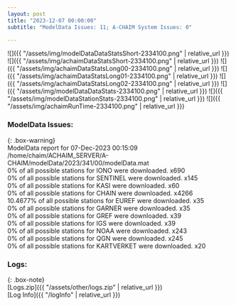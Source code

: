 ```yaml
---
layout: post
title: "2023-12-07 00:00:00"
subtitle: "ModelData Issues: 11; A-CHAIM System Issues: 0"

---
```


![]({{ "/assets/img/modelDataDataStatsShort-2334100.png" | relative_url }})
![]({{ "/assets/img/achaimDataStatsShort-2334100.png" | relative_url }})
![]({{ "/assets/img/achaimDataStatsLong00-2334100.png" | relative_url }})
![]({{ "/assets/img/achaimDataStatsLong01-2334100.png" | relative_url }})
![]({{ "/assets/img/achaimDataStatsLong02-2334100.png" | relative_url }})
![]({{ "/assets/img/modelDataDataStats-2334100.png" | relative_url }})
![]({{ "/assets/img/modelDataStationStats-2334100.png" | relative_url }})
![]({{ "/assets/img/achaimRunTime-2334100.png" | relative_url }})


### ModelData Issues:  
  
{: .box-warning}  
 ModelData report for 07-Dec-2023 00:15:09   
 /home/chaim/ACHAIM_SERVER/A-CHAIM/modelData/2023/341/00/modelData.mat   
 0% of all possible stations for IONO were downloaded. x690   
 0% of all possible stations for SENTINEL were downloaded. x145   
 0% of all possible stations for KASI were downloaded. x60   
 0% of all possible stations for CHAIN were downloaded. x4266   
 10.4677% of all possible stations for EUREF were downloaded. x35   
 0% of all possible stations for GARNER were downloaded. x35   
 0% of all possible stations for GREF were downloaded. x39   
 0% of all possible stations for IGS were downloaded. x39   
 0% of all possible stations for NOAA were downloaded. x243   
 0% of all possible stations for QGN were downloaded. x245   
 0% of all possible stations for KARTVERKET were downloaded. x20   
  


### Logs:  
  
{: .box-note}  
[Logs.zip]({{ "/assets/other/logs.zip" | relative_url }})  
[Log Info]({{ "/logInfo" | relative_url }})  
